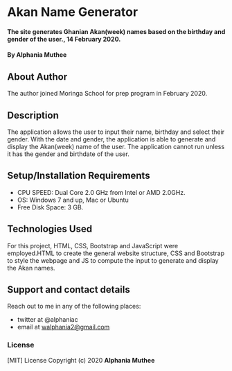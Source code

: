 # Akan Name Generator
#### The site generates Ghanian Akan(week) names based on the birthday and gender of the user., 14 February 2020.
#### By **Alphania Muthee**
## About Author
The author joined Moringa School for prep program in February 2020.
## Description
The application allows the user to input their name, birthday and select their gender. With the date and gender, the application is able to generate and display the Akan(week) name of the user. The application cannot run unless it has the gender and birthdate of the user.
## Setup/Installation Requirements
* CPU SPEED: Dual Core 2.0 GHz from Intel or AMD 2.0GHz.
* OS: Windows 7 and up, Mac or Ubuntu
* Free Disk Space: 3 GB.
## Technologies Used
For this project, HTML, CSS, Bootstrap and JavaScript were employed.HTML to create the general website structure, CSS and Bootstrap to style the webpage and JS to compute the input to generate and display the Akan names.
## Support and contact details
Reach out to me in any of the following places:
* twitter at @alphaniac
* email at walphania2@gmail.com
### License
[MIT] License
Copyright (c) 2020 **Alphania Muthee**
